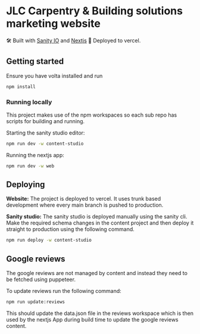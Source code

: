 # JLC Carpentry & Building solutions marketing website

🛠️ Built with [Sanity IO](https://www.sanity.io/) and [Nextjs](https://nextjs.org/)
🚀 Deployed to vercel.

## Getting started

Ensure you have volta installed and run

```sh
npm install
```

### Running locally

This project makes use of the npm workspaces so each sub repo has scripts for building and running.

Starting the sanity studio editor:

```sh
npm run dev -w content-studio
```

Running the nextjs app:

```sh
npm run dev -w web
```

## Deploying

**Website:**
The project is deployed to vercel. It uses trunk based development where every main branch is pushed to production.

**Sanity studio:**
The sanity studio is deployed manually using the sanity cli.
Make the required schema changes in the content project and then deploy it straight to production using the following command.

```sh
npm run deploy -w content-studio
```

## Google reviews

The google reviews are not managed by content and instead they need to be fetched using puppeteer.

To update reviews run the following command:

```sh
npm run update:reviews
```

This should update the data.json file in the reviews workspace which is then used by the nextjs App during build time to update the google reviews content.
